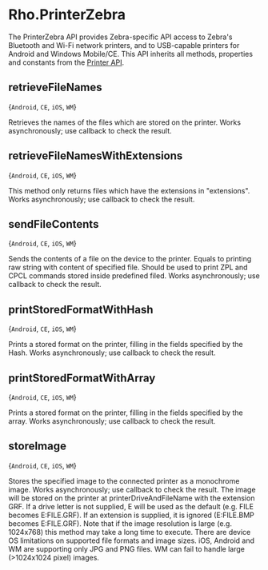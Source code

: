 # Rho.PrinterZebraThe PrinterZebra API provides Zebra-specific API access to Zebra's Bluetooth and Wi-Fi network printers, and to USB-capable printers for Android and Windows Mobile/CE. This API inherits all methods, properties and constants from the [Printer API](#api-printing).## retrieveFileNames{`Android`, `CE`, `iOS`, `WM`}Retrieves the names of the files which are stored on the printer. Works asynchronously; use callback to check the result.## retrieveFileNamesWithExtensions{`Android`, `CE`, `iOS`, `WM`}This method only returns files which have the extensions in "extensions". Works asynchronously; use callback to check the result.## sendFileContents{`Android`, `CE`, `iOS`, `WM`}Sends the contents of a file on the device to the printer. Equals to printing raw string with content of specified file. Should be used to print ZPL and CPCL commands stored inside predefined filed. Works asynchronously; use callback to check the result.## printStoredFormatWithHash{`Android`, `CE`, `iOS`, `WM`}Prints a stored format on the printer, filling in the fields specified by the Hash. Works asynchronously; use callback to check the result.## printStoredFormatWithArray{`Android`, `CE`, `iOS`, `WM`}Prints a stored format on the printer, filling in the fields specified by the array. Works asynchronously; use callback to check the result.## storeImage{`Android`, `CE`, `iOS`, `WM`}Stores the specified image to the connected printer as a monochrome image. Works asynchronously; use callback to check the result. The image will be stored on the printer at printerDriveAndFileName with the extension GRF. If a drive letter is not supplied, E will be used as the default (e.g. FILE becomes E:FILE.GRF). If an extension is supplied, it is ignored (E:FILE.BMP becomes E:FILE.GRF). Note that if the image resolution is large (e.g. 1024x768) this method may take a long time to execute. There are device OS limitations on supported file formats and image sizes. iOS, Android and WM are supporting only JPG and PNG files. WM can fail to handle large (>1024x1024 pixel) images.